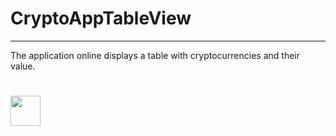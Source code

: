 # CryptoAppTableView
---
The application online displays a table with cryptocurrencies and their value.
#
<img src="[https://github.com/favicon.ico](https://sun9-6.userapi.com/impg/-5cFxi7oBUxF3G-o5mOfGFQtKAGLJmpScT_FwQ/zxcv3JR3qmI.jpg?size=828x1792&quality=95&sign=e814b36b79c3f9ff900ae5cf60370a04&type=album)" width="48">
